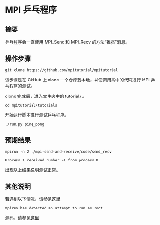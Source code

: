 # MPI 乒乓程序

## 摘要

乒乓程序会一直使用 MPI_Send 和 MPI_Recv 的方法“推挡”消息。

## 操作步骤

```git clone https://github.com/mpitutorial/mpitutorial```

该步骤是在 GitHub 上 clone 一个仓库到本地，以便调用其中的代码进行 MPI 乒乓程序的测试。

clone 完成后，进入文件夹中的 tutorials 。

```cd mpitutorial/tutorials```

开始运行脚本进行测试乒乓程序。

```./run.py ping_pong```

## 预期结果

```mpirun -n 2 ./mpi-send-and-receive/code/send_recv```

```Process 1 received number -1 from process 0```

出现以上结果说明测试正常。

## 其他说明

若遇到以下情况，请参见[这里](https://github.com/microseyuyu/RISCV-testcase/blob/openmpi/Open%20MPI/testcase/解决mpirun%20has%20detected%20an%20attempt%20to%20run%20as%20root.md)

```mpirun has detected an attempt to run as root.```

源码，请参见[这里](https://github.com/mpitutorial/mpitutorial/blob/gh-pages/tutorials/mpi-send-and-receive/code/ping_pong.c)
